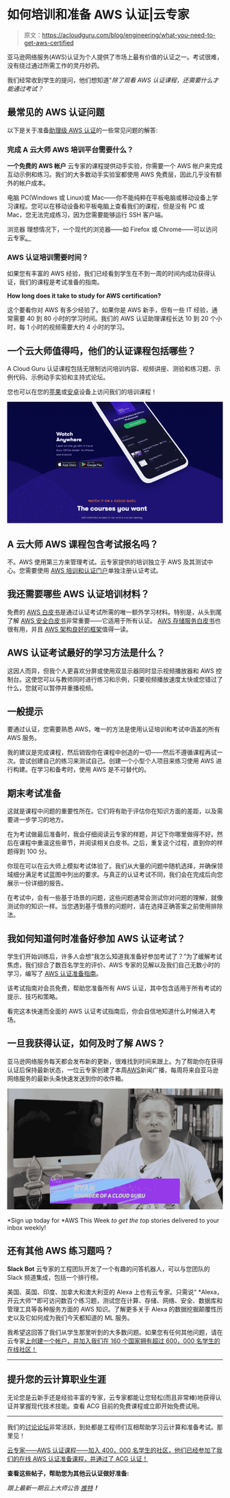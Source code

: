 # 如何培训和准备 AWS 认证|云专家

> 原文：<https://acloudguru.com/blog/engineering/what-you-need-to-get-aws-certified>

亚马逊网络服务(AWS)认证为个人提供了市场上最有价值的认证之一。考试很难，没有绕过通过所需工作的灵丹妙药。

我们经常收到学生的提问，他们想知道"*除了观看 AWS 认证课程，还需要什么才能通过考试？*

## **最常见的 AWS 认证问题**

以下是关于准备[助理级 AWS 认证](https://acloudguru.com/aws-cloud-training)的一些常见问题的解答:

### 完成 A 云大师 AWS 培训平台需要什么？

**一个免费的 AWS 帐户** 云专家的课程提供动手实验，你需要一个 AWS 帐户来完成互动示例和练习。我们的大多数动手实验室都使用 AWS 免费层，因此几乎没有额外的帐户成本。

电脑
PC(Windows 或 Linux)或 Mac——你不能纯粹在平板电脑或移动设备上学习课程。您可以在移动设备和平板电脑上查看我们的课程，但是没有 PC 或 Mac，您无法完成练习，因为您需要能够运行 SSH 客户端。

浏览器
理想情况下，一个现代的浏览器——如 Firefox 或 Chrome——可以访问云专家[。](https://acloudguru.com/)

### AWS 认证培训需要时间？

如果您有丰富的 AWS 经验，我们已经看到学生在不到一周的时间内成功获得认证，我们的课程是考试准备的指南。

**How long does it take to study for AWS certification?**

这个要看你对 AWS 有多少经验了。如果你是 AWS 新手，但有一些 IT 经验，通常需要 40 到 80 小时的学习时间。我们的 AWS 认证助理课程长达 10 到 20 个小时，每 1 小时的视频需要大约 4 小时的学习。

## 一个云大师值得吗，他们的认证课程包括哪些？

A Cloud Guru 认证课程包括无限制访问培训内容、视频讲座、测验和练习题、示例代码、示例动手实验和主持式论坛。

您也可以在您的[苹果](https://itunes.apple.com/us/app/a-cloud-guru/id1286720016)或[安卓](https://play.google.com/store/apps/details?id=com.acloudguru)设备上访问我们的培训课程！

[![A Cloud Guru training content on your mobile device](img/377cf3a090fee330cab8c28e3f268dc4.png)](https://acloudguru.com/pricing)

## A 云大师 AWS 课程包含考试报名吗？

不。AWS 使用第三方来管理考试。云专家提供的培训独立于 AWS 及其测试中心。您需要使用 [AWS 培训和认证门户](https://www.aws.training/certification)单独注册认证考试。

## 我还需要哪些 AWS 认证培训材料？

免费的 [AWS 白皮书](https://aws.amazon.com/whitepapers/)是通过认证考试所需的唯一额外学习材料。特别是，从头到尾了解 [AWS 安全白皮书](https://d0.awsstatic.com/whitepapers/Security/AWS_Security_Whitepaper.pdf)非常重要——它适用于所有认证。 [AWS 存储服务白皮书](https://d0.awsstatic.com/whitepapers/AWS%20Storage%20Services%20Whitepaper-v9.pdf)也很有用，并且 [AWS 架构良好的框架](https://d0.awsstatic.com/whitepapers/architecture/AWS_Well-Architected_Framework.pdf)值得一读。

## AWS 认证考试最好的学习方法是什么？

这因人而异，但我个人更喜欢分屏或使用双显示器同时显示视频播放器和 AWS 控制台。这使您可以与教师同时进行练习和示例，只要视频播放速度太快或您错过了什么，您就可以暂停并重播视频。

## 一般提示

要通过认证，您需要熟悉 AWS，唯一的方法是使用认证培训和考试中涵盖的所有 AWS 服务。

我的建议是完成课程，然后销毁你在课程中创造的一切——然后不遵循课程再试一次。尝试创建自己的练习来测试自己。创建一个小型个人项目来练习使用 AWS 进行构建。在学习和备考时，使用 AWS 是不可替代的。

## 期末考试准备

这就是课程中问题的重要性所在。它们将有助于评估你在知识方面的差距，以及需要进一步学习的地方。

在为考试做最后准备时，我会仔细阅读云专家的样题，并记下你哪里做得不好。然后在课程中重温这些章节，并阅读相关白皮书。之后，重复这个过程，直到你的样题得到 100 分。

你现在可以在云大师上模拟考试体验了。我们从大量的问题中随机选择，并确保领域细分满足考试蓝图中列出的要求。与真正的认证考试不同，我们会在完成后向您展示一份详细的报告。

在考试中，会有一些基于场景的问题，这些问题通常会测试你对问题的理解，就像测试你的知识一样。当您遇到基于情景的问题时，请在选择正确答案之前使用排除法。

## 我如何知道何时准备好参加 AWS 认证考试？

学生们开始训练后，许多人会想“我怎么知道我准备好参加考试了？”为了缓解考试焦虑，我们综合了数百名学生的评价、AWS 专家的见解以及我们自己无数小时的学习，编写了 [AWS 认证准备指南](https://acloudguru.com/course/aws-certification-preparation-guide)。

该考试指南对会员免费，帮助您准备所有 AWS 认证，其中包含适用于所有考试的提示、技巧和策略。

看完这本快速而全面的 AWS 认证考试指南后，你会自信地知道什么时候进入考场。

## 一旦我获得认证，如何及时了解 AWS？

亚马逊网络服务每天都会发布新的更新，很难找到时间来跟上。为了帮助你在获得认证后保持最新状态，一位云专家创建了本周[AWS](https://www.youtube.com/channel/UCp8lLM2JP_1pv6E0NQ38pq)新闻广播，每周将来自亚马逊网络服务的最新头条快速发送到你的收件箱。

[![Ryan Kroonenburg, the founded of A Cloud Guru, prepares you to get AWS certified](img/82709b95a987ad7f24ab69c5012a2470.png)](https://acloud.guru/aws-this-week)

*Sign up today for *AWS This Week *to get the t*op stories delivered to your inbox weekly!

## 还有其他 AWS 练习题吗？

**Slack Bot** 云专家的工程团队开发了一个有趣的问答机器人，可以与您团队的 Slack 频道集成，包括一个排行榜。

美国、英国、印度、加拿大和澳大利亚的 Alexa 上也有云专家。只需说“ *Alexa，开云大师”*即可访问数百个练习题，测试您在计算、存储、网络、安全、数据库和管理工具等各种服务方面的 AWS 知识。了解更多关于 Alexa 的数据挖掘颠覆性历史以及它如何成为我们今天都知道的 ML 服务。

我希望这回答了我们从学生那里听到的大多数问题。如果您有任何其他问题，请在云专家[上创建一个帐户，并加入我们在 160 个国家拥有超过 600，000 名学生的在线社区！](https://acloudguru.com/)

* * *

## 提升您的云计算职业生涯

无论您是云新手还是经验丰富的专家，云专家都能让您轻松(而且非常棒)地获得认证并掌握现代技术技能。查看 ACG 目前的免费课程或立即开始免费试用。

* * *

我们的[讨论论坛](https://acloud.guru/forums/home)非常活跃，到处都是工程师们互相帮助学习云计算和准备考试。那里见！

[云专家——AWS 认证课程——加入 400，000 名学生的社区，他们已经参加了我们的在线 AWS 认证准备课程，并通过了 ACG 认证！](https://acloud.guru/forums)

**查看这些帖子，帮助您为其他云认证做好准备:**

*跟上最新一期云上大师公告* [*推特*](https://twitter.com/acloudguru)*[](https://www.facebook.com/acloudguru/)**！***